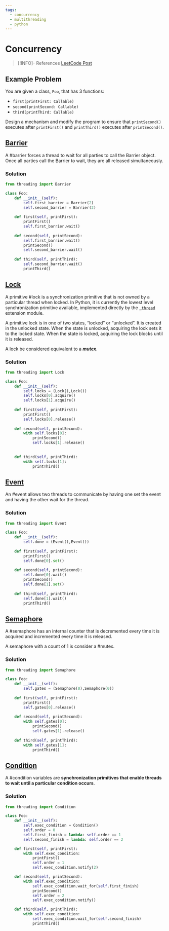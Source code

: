 ```yaml
---
tags:
  - concurrency
  - multithreading
  - python
---
```


# Concurrency
> [!INFO]- References
> [LeetCode Post](https://leetcode.com/problems/print-in-order/discuss/335939/5-Python-threading-solutions-(Barrier-Lock-Event-Semaphore-Condition)-with-explanation)

## Example Problem
You are given a class, `Foo`, that has 3 functions:

 * `first(printFirst: Callable)`
 * `second(printSecond: Callable)`
 * `third(printThird: Callable)`

Design a mechanism and modify the program to ensure that `printSecond()` executes after `printFirst()` and `printThird()` executes after `printSecond()`.

## [Barrier](https://docs.python.org/3/library/threading.html#barrier-objects)
A #barrier forces a thread to wait for all parties to call the Barrier object. Once all parties call the Barrier to wait, they are all released simultaneously.

### Solution
```python
from threading import Barrier

class Foo:
    def __init__(self):
        self.first_barrier = Barrier(2)
        self.second_barrier = Barrier(2)
            
    def first(self, printFirst):
        printFirst()
        self.first_barrier.wait()
        
    def second(self, printSecond):
        self.first_barrier.wait()
        printSecond()
        self.second_barrier.wait()
            
    def third(self, printThird):
        self.second_barrier.wait()
        printThird()
```

## [ Lock](https://docs.python.org/3/library/threading.html#lock-objects)
A primitive #lock is a synchronization primitive that is not owned by a particular thread when locked. In Python, it is currently the lowest level synchronization primitive available, implemented directly by the [`_thread`](https://docs.python.org/3/library/_thread.html#module-_thread "_thread: Low-level threading API.") extension module.

A primitive lock is in one of two states, “locked” or “unlocked”. It is created in the unlocked state. When the state is unlocked, acquiring the lock sets it to the locked state. When the state is locked, acquiring the lock blocks until it is released.

A lock be considered equivalent to a ***mutex***.

### Solution
```python
from threading import Lock

class Foo:
    def __init__(self):
        self.locks = (Lock(),Lock())
        self.locks[0].acquire()
        self.locks[1].acquire()
        
    def first(self, printFirst):
        printFirst()
        self.locks[0].release()
        
    def second(self, printSecond):
        with self.locks[0]:
            printSecond()
            self.locks[1].release()
            
            
    def third(self, printThird):
        with self.locks[1]:
            printThird()
```

## [Event](https://docs.python.org/3/library/threading.html#event-objects)
An #event allows two threads to communicate by having one set the event and having the other wait for the thread.

### Solution
```python
from threading import Event

class Foo:
    def __init__(self):
        self.done = (Event(),Event())
        
    def first(self, printFirst):
        printFirst()
        self.done[0].set()
        
    def second(self, printSecond):
        self.done[0].wait()
        printSecond()
        self.done[1].set()
            
    def third(self, printThird):
        self.done[1].wait()
        printThird()
```

## [Semaphore](https://docs.python.org/3/library/threading.html#semaphore-objects)
A #semaphore has an internal counter that is decremented every time it is acquired and incremented every time it is released.

A semaphore with a count of 1 is consider a #mutex.

### Solution
```python
from threading import Semaphore

class Foo:
    def __init__(self):
        self.gates = (Semaphore(0),Semaphore(0))
        
    def first(self, printFirst):
        printFirst()
        self.gates[0].release()
        
    def second(self, printSecond):
        with self.gates[0]:
            printSecond()
            self.gates[1].release()
            
    def third(self, printThird):
        with self.gates[1]:
            printThird()
```

## [Condition](https://docs.python.org/3/library/threading.html#condition-objects)
A #condition variables are **synchronization primitives that enable threads to wait until a particular condition occurs**.

### Solution
```python
from threading import Condition

class Foo:
    def __init__(self):
        self.exec_condition = Condition()
        self.order = 0
        self.first_finish = lambda: self.order == 1
        self.second_finish = lambda: self.order == 2

    def first(self, printFirst):
        with self.exec_condition:
            printFirst()
            self.order = 1
            self.exec_condition.notify(2)

    def second(self, printSecond):
        with self.exec_condition:
            self.exec_condition.wait_for(self.first_finish)
            printSecond()
            self.order = 2
            self.exec_condition.notify()

    def third(self, printThird):
        with self.exec_condition:
            self.exec_condition.wait_for(self.second_finish)
            printThird()
```
